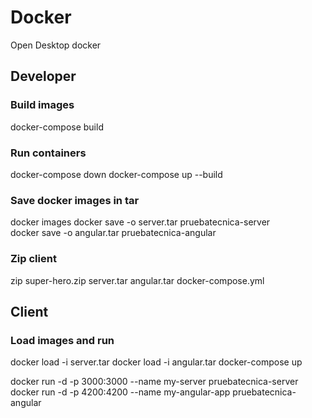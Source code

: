 # Docker

Open Desktop docker

## Developer

### Build images
docker-compose build

### Run containers
docker-compose down
docker-compose up --build

### Save docker images in tar
docker images
docker save -o server.tar pruebatecnica-server  
docker save -o angular.tar pruebatecnica-angular 

### Zip client

zip super-hero.zip server.tar angular.tar docker-compose.yml


## Client

### Load images and run
docker load -i server.tar
docker load -i angular.tar
docker-compose up

docker run -d -p 3000:3000 --name my-server pruebatecnica-server
docker run -d -p 4200:4200 --name my-angular-app pruebatecnica-angular



